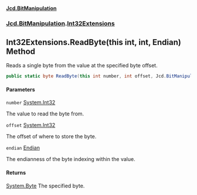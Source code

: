 #### [Jcd.BitManipulation](index 'index')
### [Jcd.BitManipulation](Jcd.BitManipulation 'Jcd.BitManipulation').[Int32Extensions](Jcd.BitManipulation.Int32Extensions 'Jcd.BitManipulation.Int32Extensions')

## Int32Extensions.ReadByte(this int, int, Endian) Method

Reads a single byte from the value at the specified byte offset.

```csharp
public static byte ReadByte(this int number, int offset, Jcd.BitManipulation.Endian endian=Jcd.BitManipulation.Endian.Little);
```
#### Parameters

<a name='Jcd.BitManipulation.Int32Extensions.ReadByte(thisint,int,Jcd.BitManipulation.Endian).number'></a>

`number` [System.Int32](https://docs.microsoft.com/en-us/dotnet/api/System.Int32 'System.Int32')

The value to read the byte from.

<a name='Jcd.BitManipulation.Int32Extensions.ReadByte(thisint,int,Jcd.BitManipulation.Endian).offset'></a>

`offset` [System.Int32](https://docs.microsoft.com/en-us/dotnet/api/System.Int32 'System.Int32')

The offset of where to store the byte.

<a name='Jcd.BitManipulation.Int32Extensions.ReadByte(thisint,int,Jcd.BitManipulation.Endian).endian'></a>

`endian` [Endian](Jcd.BitManipulation.Endian 'Jcd.BitManipulation.Endian')

The endianness of the byte indexing within the value.

#### Returns
[System.Byte](https://docs.microsoft.com/en-us/dotnet/api/System.Byte 'System.Byte')
The specified byte.